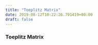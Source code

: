```yaml
---
title: "Toeplitz Matrix"
date: 2019-08-12T10:22:26.791419+00:00
draft: false
---
```


### Toeplitz Matrix
